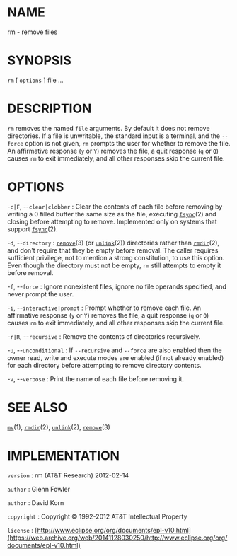 # NAME

rm - remove files

# SYNOPSIS

`rm` \[ `options` \] file ...

# DESCRIPTION

`rm` removes the named `file` arguments. By default it does not remove
directories. If a file is unwritable, the standard input is a terminal,
and the `--force` option is not given, `rm` prompts the user for
whether to remove the file. An affirmative response (`y` or `Y`)
removes the file, a quit response (`q` or `Q`) causes `rm` to exit
immediately, and all other responses skip the current file.

# OPTIONS

-`c|F`, --`clear|clobber`
:   Clear the contents of each file before removing by writing a 0
    filled buffer the same size as the file, executing
    [`fsync`](/web/20141128030250/http://www2.research.att.com/~astopen/man/man2/fsync.html)(2)
    and closing before attempting to remove. Implemented only on systems
    that support
    [`fsync`](/web/20141128030250/http://www2.research.att.com/~astopen/man/man2/fsync.html)(2).

-`d`, --`directory`
:   [`remove`](/web/20141128030250/http://www2.research.att.com/~astopen/man/man3/remove.html)(3)
    (or
    [`unlink`](/web/20141128030250/http://www2.research.att.com/~astopen/man/man2/unlink.html)(2))
    directories rather than
    [`rmdir`](/web/20141128030250/http://www2.research.att.com/~astopen/man/man2/rmdir.html)(2),
    and don't require that they be empty before removal. The caller
    requires sufficient privilege, not to mention a strong constitution,
    to use this option. Even though the directory must not be empty,
    `rm` still attempts to empty it before removal.

-`f`, --`force`
:   Ignore nonexistent files, ignore no file operands specified, and
    never prompt the user.

-`i`, --`interactive|prompt`
:   Prompt whether to remove each file. An affirmative response (`y`
    or `Y`) removes the file, a quit response (`q` or `Q`) causes
    `rm` to exit immediately, and all other responses skip the
    current file.

-`r|R`, --`recursive`
:   Remove the contents of directories recursively.

-`u`, --`unconditional`
:   If `--recursive` and `--force` are also enabled then the owner
    read, write and execute modes are enabled (if not already enabled)
    for each directory before attempting to remove directory contents.

-`v`, --`verbose`
:   Print the name of each file before removing it.

# SEE ALSO

[`mv`](/web/20141128030250/http://www2.research.att.com/~astopen/man/man1/mv.html)(1),
[`rmdir`](/web/20141128030250/http://www2.research.att.com/~astopen/man/man2/rmdir.html)(2),
[`unlink`](/web/20141128030250/http://www2.research.att.com/~astopen/man/man2/unlink.html)(2),
[`remove`](/web/20141128030250/http://www2.research.att.com/~astopen/man/man3/remove.html)(3)

# IMPLEMENTATION

`version`
:   rm (AT&T Research) 2012-02-14

`author`
:   Glenn Fowler

`author`
:   David Korn

`copyright`
:   Copyright © 1992-2012 AT&T Intellectual Property

`license`
:   [http://www.eclipse.org/org/documents/epl-v10.html](https://web.archive.org/web/20141128030250/http://www.eclipse.org/org/documents/epl-v10.html)


